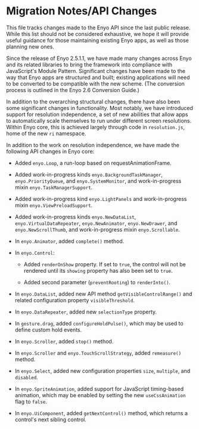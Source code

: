 ﻿# Migration Notes/API Changes

This file tracks changes made to the Enyo API since the last public release.
While this list should not be considered exhaustive, we hope it will provide
useful guidance for those maintaining existing Enyo apps, as well as those
planning new ones.

Since the release of Enyo 2.5.1.1, we have made many changes across Enyo and its
related libraries to bring the framework into compliance with JavaScript's
Module Pattern.  Significant changes have been made to the way that Enyo apps
are structured and built; existing applications will need to be converted to
be compatible with the new scheme.  (The conversion process is outlined in the
Enyo 2.6 Conversion Guide.)

In addition to the overarching structural changes, there have also been some
significant changes in functionality.  Most notably, we have introduced support
for resolution independence, a set of new abilities that allow apps to
automatically scale themselves to run under different screen resolutions.
Within Enyo core, this is achieved largely through code in `resolution.js`, home
of the new `ri` namespace.

In addition to the work on resolution independence, we have made the following
API changes in Enyo core:

* Added `enyo.Loop`, a run-loop based on requestAnimationFrame.

* Added work-in-progress kinds `enyo.BackgroundTaskManager`,
    `enyo.PriorityQueue`, and `enyo.SystemMonitor`, and work-in-progress mixin
    `enyo.TaskManagerSupport`.

* Added work-in-progress kind `enyo.LightPanels` and work-in-progress mixin
    `enyo.ViewPreloadSupport`.

* Added work-in-progress kinds `enyo.NewDataList`, `enyo.VirtualDataRepeater`,
    `enyo.NewAnimator`, `enyo.NewDrawer`, and `enyo.NewScrollThumb`, and
    work-in-progress mixin `enyo.Scrollable`.

* In `enyo.Animator`, added `complete()` method.

* In `enyo.Control`:

    + Added `renderOnShow` property.  If set to `true`, the control will not be
        rendered until its `showing` property has also been set to `true`.

    + Added second parameter (`preventRooting`) to `renderInto()`.

* In `enyo.DataList`, added new API method `getVisibleControlRange()` and
    related configuration property `visibleThreshold`.

* In `enyo.DataRepeater`, added new `selectionType` property.

* In `gesture.drag`, added `configureHoldPulse()`, which may be used to
    define custom hold events.

* In `enyo.Scroller`, added `stop()` method.

* In `enyo.Scroller` and `enyo.TouchScrollStrategy`, added `remeasure()` method.

* In `enyo.Select`, added new configuration properties `size`, `multiple`, and
    `disabled`.

* In `enyo.SpriteAnimation`, added support for JavaScript timing-based
    animation, which may be enabled by setting the new `useCssAnimation` flag to
    `false`.

* In `enyo.UiComponent`, added `getNextControl()` method, which returns a
    control's next sibling control.
